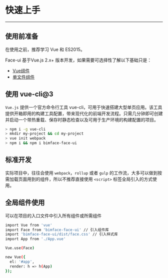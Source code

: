 # 快速上手
----

## 使用前准备
在使用之前，推荐学习 Vue 和 ES2015。

Face-ui 基于Vue.js 2.x+ 版本开发，如果需要可选择性了解以下基础只是：

- [Vue组件](https://cn.vuejs.org/v2/guide/components.html)
- [单文件组件](https://cn.vuejs.org/v2/guide/single-file-components.html)


## 使用 vue-cli@3

```Vue.js``` 提供一个官方命令行工具 vue-cli，可用于快速搭建大型单页应用。该工具提供开箱即用的构建工具配置，带来现代化的前端开发流程。只需几分钟即可创建并启动一个带热重载、保存时静态检查以及可用于生产环境的构建配置的项目。
``` bash
> npm i -g vue-cli
> mkdir my-project && cd my-project
> vue init webpack
> npm i && npm i bimface-face-ui
```


## 标准开发
实际项目中，往往会使用 ```webpack```，```rollup``` 或者 ```gulp``` 的工作流，大多可以做到按需加载页面用到的组件，所以不推荐直接使用 ```<script>``` 标签全局引入的方式使用。

## 全局组件使用
可以在项目的入口文件中引入所有组件或所需组件
``` bash
import Vue from 'vue'
import Face from 'bimface-face-ui' // 引入组件库
import 'bimface-face-ui/dist/face.css' // 引入样式库
import App from './App.vue'

Vue.use(Face)

new Vue({
  el: '#app',
  render: h => h(App)
});
```
